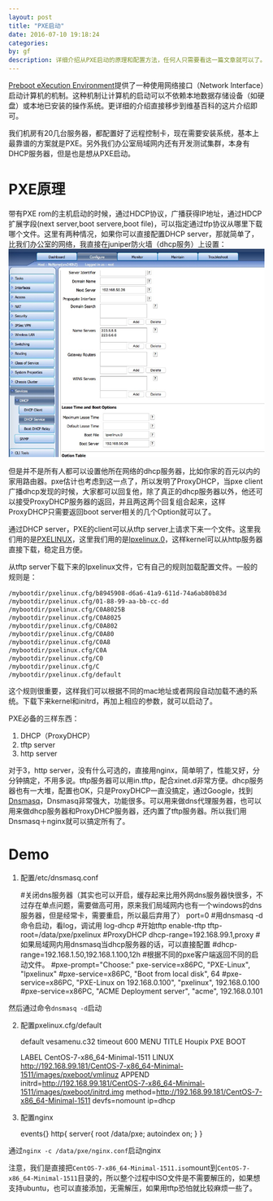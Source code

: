 ```yaml
---
layout: post
title: "PXE启动"
date: 2016-07-10 19:18:24
categories: 
by: gf
description: 详细介绍从PXE启动的原理和配置方法，任何人只需要看这一篇文章就可以了。
---
```


[Preboot eXecution Environment](https://zh.wikipedia.org/wiki/%E9%A2%84%E5%90%AF%E5%8A%A8%E6%89%A7%E8%A1%8C%E7%8E%AF%E5%A2%83)提供了一种使用网络接口（Network Interface）启动计算机的机制。这种机制让计算机的启动可以不依赖本地数据存储设备（如硬盘）或本地已安装的操作系统。更详细的介绍直接移步到维基百科的这片介绍即可。

我们机房有20几台服务器，都配置好了远程控制卡，现在需要安装系统，基本上最靠谱的方案就是PXE。另外我们办公室局域网内还有开发测试集群，本身有DHCP服务器，但是也是想从PXE启动。

# PXE原理
带有PXE rom的主机启动的时候，通过HDCP协议，广播获得IP地址，通过HDCP扩展字段(next server,boot servere,boot file)，可以指定通过tfp协议从哪里下载哪个文件。这里有两种情况，如果你可以直接配置DHCP server，那就简单了，比我们办公室的网络，我直接在juniper防火墙（dhcp服务）上设置：
![防火墙设置pxe](/images/juniper-pxe.png)

但是并不是所有人都可以设置他所在网络的dhcp服务器，比如你家的百元以内的家用路由器。pxe估计也考虑到这一点了，所以发明了ProxyDHCP，当pxe client广播dhcp发现的时候，大家都可以回复他，除了真正的dhcp服务器以外，他还可以接受ProxyDHCP服务器的返回，并且两这两个回复组合起来，这样ProxyDHCP只需要返回boot server相关的几个Option就可以了。

通过DHCP server，PXE的client可以从tftp server上请求下来一个文件。这里我们用的是[PXELINUX](http://www.syslinux.org/wiki/index.php?title=PXELINUX)，这里我们用的是[lpxelinux.0](http://www.syslinux.org/wiki/index.php?title=PXELINUX#HTTP_and_FTP)，这样kernel可以从http服务器直接下载，稳定且方便。

从tftp server下载下来的lpxelinux文件，它有自己的规则加载配置文件。一般的规则是：

	/mybootdir/pxelinux.cfg/b8945908-d6a6-41a9-611d-74a6ab80b83d
 	/mybootdir/pxelinux.cfg/01-88-99-aa-bb-cc-dd
 	/mybootdir/pxelinux.cfg/C0A8025B
 	/mybootdir/pxelinux.cfg/C0A8025
 	/mybootdir/pxelinux.cfg/C0A802
 	/mybootdir/pxelinux.cfg/C0A80
 	/mybootdir/pxelinux.cfg/C0A8
 	/mybootdir/pxelinux.cfg/C0A
 	/mybootdir/pxelinux.cfg/C0
 	/mybootdir/pxelinux.cfg/C
 	/mybootdir/pxelinux.cfg/default

这个规则很重要，这样我们可以根据不同的mac地址或者网段自动加载不通的系统。下载下来kernel和initrd，再加上相应的参数，就可以启动了。

PXE必备的三样东西：

1. DHCP（ProxyDHCP）
2. tftp server
3. http server

对于3，http server，没有什么可选的，直接用nginx，简单明了，性能又好，分分钟搞定，不用多说。tftp服务器可以用in.tftp，配合xinet.d非常方便。dhcp服务器也有一大堆，配置也OK，只是ProxyDHCP一直没搞定，通过Google，找到[Dnsmasq](http://www.thekelleys.org.uk/dnsmasq/doc.html)，Dnsmasq非常强大，功能很多。可以用来做dns代理服务器，也可以用来做dhcp服务器和ProxyDHCP服务器，还内置了tftp服务器。所以我们用Dnsmasq＋nginx就可以搞定所有了。

# Demo

1. 配置/etc/dnsmasq.conf	

	#关闭dns服务器（其实也可以开启，缓存起来比用外网dns服务器快很多，不过存在单点问题，需要做高可用，原来我们局域网内也有一个windows的dns服务器，但是经常卡，需要重启，所以最后弃用了）
	port=0
	#用dnsmasq -d命令启动，看log，调试用
	log-dhcp
	#开始tftp
	enable-tftp
	tftp-root=/data/pxe/pxelinux
	#ProxyDHCP
	dhcp-range=192.168.99.1,proxy
	#如果局域网内用dnsmasq当dhcp服务器的话，可以直接配置
	#dhcp-range=192.168.1.50,192.168.1.100,12h
	#根据不同的pxe客户端返回不同的启动文件。
	#pxe-prompt="Choose:"
	pxe-service=x86PC, "PXE-Linux", "lpxelinux"
	#pxe-service=x86PC, "Boot from local disk", 64
	#pxe-service=x86PC, "PXE-Linux on 192.168.0.100", "pxelinux", 192.168.0.100
	#pxe-service=x86PC, "ACME Deployment server", "acme", 192.168.0.101

然后通过命令`dnsmasq -d`启动

2. 配置pxelinux.cfg/default

	default vesamenu.c32
	timeout 600
	MENU TITLE Houpix PXE BOOT

	LABEL CentOS-7-x86_64-Minimal-1511
	LINUX http://192.168.99.181/CentOS-7-x86_64-Minimal-1511/images/pxeboot/vmlinuz
	APPEND initrd=http://192.168.99.181/CentOS-7-x86_64-Minimal-1511/images/pxeboot/initrd.img method=http://192.168.99.181/CentOS-7-x86_64-Minimal-1511 devfs=nomount ip=dhcp

3. 配置nginx

	events{}
	http{
		server{
			root /data/pxe;
			autoindex on;
		}
	}
	
通过`nginx -c /data/pxe/nginx.conf`启动nginx

注意，我们是直接把`CentOS-7-x86_64-Minimal-1511.iso`mount到`CentOS-7-x86_64-Minimal-1511`目录的，所以整个过程中ISO文件是不需要解压的，如果想支持ubuntu，也可以直接添加，无需解压，如果用tftp恐怕就比较麻烦一些了。


